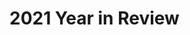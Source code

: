 # 2021 Year in Review

<!-- ## Check it out! Enjoy! [2021.rehanbutt.com](https://2021.rehanbutt.com) -->
